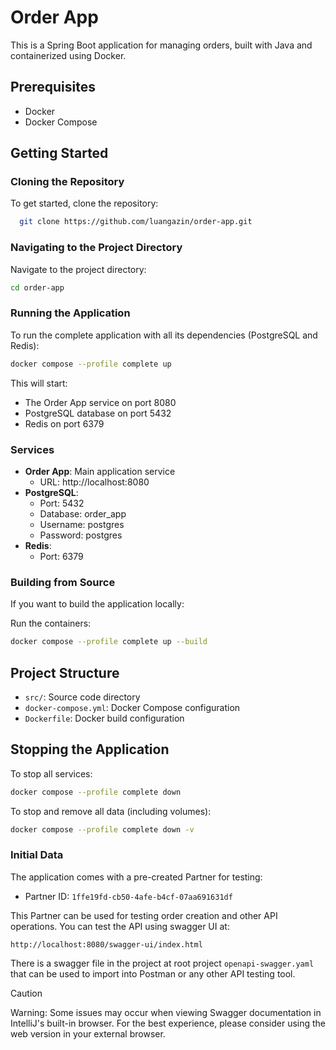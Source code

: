 # Order App

This is a Spring Boot application for managing orders, built with Java and containerized using Docker.

## Prerequisites

- Docker
- Docker Compose

## Getting Started

### Cloning the Repository
To get started, clone the repository:

```bash
  git clone https://github.com/luangazin/order-app.git
```
### Navigating to the Project Directory
Navigate to the project directory:
```bash
cd order-app
```

### Running the Application

To run the complete application with all its dependencies (PostgreSQL and Redis):

```bash
docker compose --profile complete up
```

This will start:
- The Order App service on port 8080
- PostgreSQL database on port 5432
- Redis on port 6379

### Services

- **Order App**: Main application service
  - URL: http://localhost:8080
- **PostgreSQL**:
  - Port: 5432
  - Database: order_app
  - Username: postgres
  - Password: postgres
- **Redis**:
  - Port: 6379

### Building from Source

If you want to build the application locally:

Run the containers:
```bash
docker compose --profile complete up --build
```

## Project Structure

- `src/`: Source code directory
- `docker-compose.yml`: Docker Compose configuration
- `Dockerfile`: Docker build configuration

## Stopping the Application

To stop all services:

```bash
docker compose --profile complete down
```

To stop and remove all data (including volumes):

```bash
docker compose --profile complete down -v
```

### Initial Data

The application comes with a pre-created Partner for testing:
- Partner ID: `1ffe19fd-cb50-4afe-b4cf-07aa691631df`

This Partner can be used for testing order creation and other API operations.
You can test the API using swagger UI at:

```
http://localhost:8080/swagger-ui/index.html
``` 
There is a swagger file in the project at root project `openapi-swagger.yaml` that can be used to import into Postman or any other API testing tool.

> [!CAUTION]
> Warning: Some issues may occur when viewing Swagger documentation in IntelliJ's built-in browser. For the best experience, please consider using the web version in your external browser.
